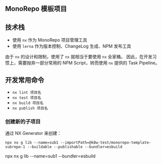 ## MonoRepo 模板项目

## 技术栈

- 使用 `nx` 作为 MonoRepo 项目管理工具
- 使用 `lerna` 作为版本控制、ChangeLog 生成、NPM 发布工具

由于 `nx` 的设计和限制，使用了 `nx` 就相当于要使用 `nx` 全家桶。
因此，在开发习惯上，需要抛弃一部分常用的 NPM Script，转而使用 `nx` 提供的 Task Pipeline。

## 开发常用命令

- `nx lint 项目名`
- `nx test 项目名`
- `nx build 项目名`
- `nx publish 项目名`

### 创建新的子项目

通过 NX Generator 来创建：

```
npx nx g lib --name=sub1 --importPath=@k8w-test/monorepo-template-subrepo-1 --buildable --publishable --bundler=esbuild
```
npx nx g lib --name=sub1 --bundler=esbuild